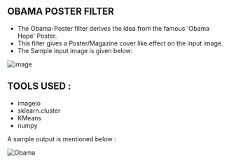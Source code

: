 ## OBAMA POSTER FILTER

* The Obama-Poster filter derives the idea from the famous 'Obama Hope' Poster.
* This filter gives a Poster/Magazine cover like effect on the input image.
* The Sample input image is given below: 

![image](https://user-images.githubusercontent.com/69035013/198939107-36436fc0-e460-49ab-a6f9-0d0a64567994.png)


## TOOLS USED : 
* imageio
* sklearn.cluster
* KMeans
* numpy

A sample output is mentioned below : 

![Obama](https://user-images.githubusercontent.com/69035013/198938205-a09af0b4-8810-42b7-80e2-8c7c96697708.png)
